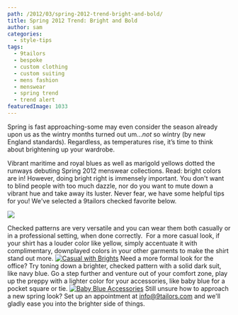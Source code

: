 ```yaml
---
path: /2012/03/spring-2012-trend-bright-and-bold/
title: Spring 2012 Trend: Bright and Bold
author: sam
categories: 
  - style-tips
tags: 
  - 9tailors
  - bespoke
  - custom clothing
  - custom suiting
  - mens fashion
  - menswear
  - spring trend
  - trend alert
featuredImage: 1033
---
```

Spring is fast approaching-some may even consider the season already upon us as the wintry months turned out um…_not_ so wintry (by new England standards). Regardless, as temperatures rise, it’s time to think about brightening up your wardrobe.

Vibrant maritime and royal blues as well as marigold yellows dotted the runways debuting Spring 2012 menswear collections. Read: bright colors are in! However, doing bright right is immensely important. You don't want to blind people with too much dazzle, nor do you want to mute down a vibrant hue and take away its luster. Never fear, we have some helpful tips for you! We've selected a 9tailors checked favorite below. 

[![](http://3.bp.blogspot.com/-xbEi9PCXK24/T1Z5JhrdszI/AAAAAAAAKrY/yS3ud3Kl6u0/s320/BlueYellowCheck_2.jpg)](http://3.bp.blogspot.com/-xbEi9PCXK24/T1Z5JhrdszI/AAAAAAAAKrY/yS3ud3Kl6u0/s1600/BlueYellowCheck_2.jpg)

Checked patterns are very versatile and you can wear them both casually or in a professional setting, when done correctly.  For a more casual look, if your shirt has a louder color like yellow, simply accentuate it with complimentary, downplayed colors in your other garments to make the shirt stand out more. [![Casual with Brights](http://embed.polyvoreimg.com/cgi/img-set/cid/44963834/id/BCCSmtwWSzSVqCfwi5_O3Q/size/y.jpg "Casual with Brights")](http://www.polyvore.com/casual_with_brights/set?.embedder=660366&.svc=copypaste&id=44963834) Need a more formal look for the office? Try toning down a brighter, checked pattern with a solid dark suit, like navy blue. Go a step further and venture out of your comfort zone, play up the preppy with a lighter color for your accessories, like baby blue for a pocket square or tie.  [![Baby Blue Accessories](http://embed.polyvoreimg.com/cgi/img-set/cid/44964448/id/cT1LXc7JQdus9pV7f5LV5Q/size/y.jpg "Baby Blue Accessories")](http://www.polyvore.com/baby_blue_accessories/set?.embedder=660366&.svc=copypaste&id=44964448)  Still unsure how to approach a new spring look? Set up an appointment at [info@9tailors.com](mailto:info@9tailors.com) and we'll gladly ease you into the brighter side of things.